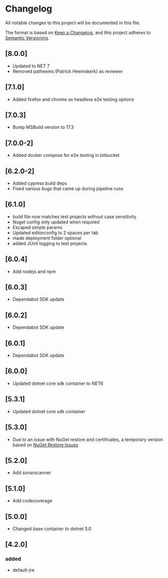 # Changelog

All notable changes to this project will be documented in this file.

The format is based on [Keep a Changelog](https://keepachangelog.com/en/1.0.0/),
and this project adheres to [Semantic Versioning](https://semver.org/spec/v2.0.0.html).

## [8.0.0]

- Updated to NET 7
- Removed patheems (Patrick Heemskerk) as reviewer

## [7.1.0]

- Added firefox and chrome as headless e2e testing options

## [7.0.3]

- Bump MSBuild version to 17.3

## [7.0.0-2]

- Added docker compose for e2e testing in bitbucket

## [6.2.0-2]

- Added cypress build deps
- Fixed various bugs that came up during pipeline runs

## [6.1.0]

- build file now matches test projects without case sensitivity
- Nuget config only updated when required
- Escaped simple params
- Updated editorconfig to 2 spaces per tab
- made deployment folder optional
- added JUnit logging to test projects

## [6.0.4]

- Add nodejs and npm

## [6.0.3]

- Dependabot SDK update

## [6.0.2]

- Dependabot SDK update

## [6.0.1]

- Dependabot SDK update

## [6.0.0]

- Updated dotnet core sdk container to NET6

## [5.3.1]

- Updated dotnet core sdk container

## [5.3.0]

- Due to an issue with NuGet restore and certificates, a temporary version based on [NuGet Restore Issues](https://github.com/NuGet/Announcements/issues/49)

## [5.2.0]

- Add sonarscanner

## [5.1.0]

- Add codecoverage

## [5.0.0]

- Changed base container to dotnet 5.0

## [4.2.0]

### added

- default-jre
